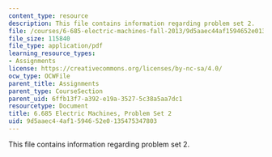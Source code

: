 ```yaml
---
content_type: resource
description: This file contains information regarding problem set 2.
file: /courses/6-685-electric-machines-fall-2013/9d5aaec44af1594652e0135475347803_MIT6_685F13_ps02.pdf
file_size: 115840
file_type: application/pdf
learning_resource_types:
- Assignments
license: https://creativecommons.org/licenses/by-nc-sa/4.0/
ocw_type: OCWFile
parent_title: Assignments
parent_type: CourseSection
parent_uid: 6ffb13f7-a392-e19a-3527-5c38a5aa7dc1
resourcetype: Document
title: 6.685 Electric Machines, Problem Set 2
uid: 9d5aaec4-4af1-5946-52e0-135475347803
---
```

This file contains information regarding problem set 2.